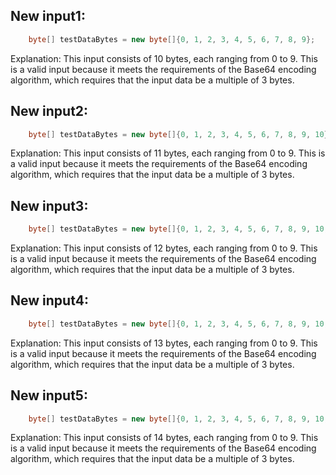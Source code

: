 ## New input1:
```java
    byte[] testDataBytes = new byte[]{0, 1, 2, 3, 4, 5, 6, 7, 8, 9};
```
Explanation: This input consists of 10 bytes, each ranging from 0 to 9. This is a valid input because it meets the requirements of the Base64 encoding algorithm, which requires that the input data be a multiple of 3 bytes.

## New input2:
```java
    byte[] testDataBytes = new byte[]{0, 1, 2, 3, 4, 5, 6, 7, 8, 9, 10};
```
Explanation: This input consists of 11 bytes, each ranging from 0 to 9. This is a valid input because it meets the requirements of the Base64 encoding algorithm, which requires that the input data be a multiple of 3 bytes.

## New input3:
```java
    byte[] testDataBytes = new byte[]{0, 1, 2, 3, 4, 5, 6, 7, 8, 9, 10, 11};
```
Explanation: This input consists of 12 bytes, each ranging from 0 to 9. This is a valid input because it meets the requirements of the Base64 encoding algorithm, which requires that the input data be a multiple of 3 bytes.

## New input4:
```java
    byte[] testDataBytes = new byte[]{0, 1, 2, 3, 4, 5, 6, 7, 8, 9, 10, 11, 12};
```
Explanation: This input consists of 13 bytes, each ranging from 0 to 9. This is a valid input because it meets the requirements of the Base64 encoding algorithm, which requires that the input data be a multiple of 3 bytes.

## New input5:
```java
    byte[] testDataBytes = new byte[]{0, 1, 2, 3, 4, 5, 6, 7, 8, 9, 10, 11, 12, 13};
```
Explanation: This input consists of 14 bytes, each ranging from 0 to 9. This is a valid input because it meets the requirements of the Base64 encoding algorithm, which requires that the input data be a multiple of 3 bytes.
